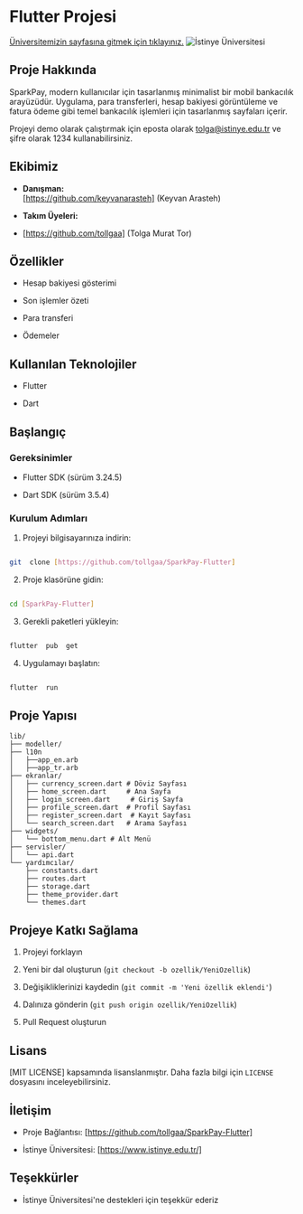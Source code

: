 
# Flutter Projesi

  

[Üniversitemizin sayfasına gitmek için tıklayınız.](https://www.istinye.edu.tr/)
![İstinye Üniversitesi](https://upload.wikimedia.org/wikipedia/commons/d/d9/%C4%B0stinye_%C3%9Cniversitesi_logo.svg)

  

## Proje Hakkında

SparkPay, modern kullanıcılar için tasarlanmış minimalist bir mobil bankacılık arayüzüdür. Uygulama,
para transferleri, hesap bakiyesi görüntüleme ve fatura ödeme gibi temel bankacılık işlemleri için
tasarlanmış sayfaları içerir.

Projeyi demo olarak çalıştırmak için eposta olarak tolga@istinye.edu.tr ve şifre olarak 1234 kullanabilirsiniz.


## Ekibimiz

-  **Danışman:**  
[https://github.com/keyvanarasteh] (Keyvan Arasteh)


-  **Takım Üyeleri:**

- [https://github.com/tollgaa] (Tolga Murat Tor)

  

## Özellikler

- Hesap bakiyesi gösterimi

- Son işlemler özeti

- Para transferi

- Ödemeler

  

## Kullanılan Teknolojiler

- Flutter

- Dart


  

## Başlangıç

  

### Gereksinimler

- Flutter SDK (sürüm 3.24.5)

- Dart SDK (sürüm 3.5.4)

  

### Kurulum Adımları

1. Projeyi bilgisayarınıza indirin:

```bash

git  clone [https://github.com/tollgaa/SparkPay-Flutter]

```

  

2. Proje klasörüne gidin:

```bash

cd [SparkPay-Flutter]

```

  

3. Gerekli paketleri yükleyin:

```bash

flutter  pub  get

```

  

4. Uygulamayı başlatın:

```bash

flutter  run

```

  

## Proje Yapısı

```
lib/
├── modeller/
├── l10n
│   ├──app_en.arb
│   ├──app_tr.arb
├── ekranlar/
│   ├── currency_screen.dart # Döviz Sayfası 
│   ├── home_screen.dart     # Ana Sayfa
│   ├── login_screen.dart     # Giriş Sayfa
│   ├── profile_screen.dart  # Profil Sayfası
│   ├── register_screen.dart  # Kayıt Sayfası
│   └── search_screen.dart   # Arama Sayfası
├── widgets/
│   └── bottom_menu.dart # Alt Menü
├── servisler/
│   └── api.dart
└── yardımcılar/
    ├── constants.dart
    ├── routes.dart
    ├── storage.dart
    ├── theme_provider.dart
    └── themes.dart
```

## Projeye Katkı Sağlama

1. Projeyi forklayın

2. Yeni bir dal oluşturun (`git checkout -b ozellik/YeniOzellik`)

3. Değişikliklerinizi kaydedin (`git commit -m 'Yeni özellik eklendi'`)

4. Dalınıza gönderin (`git push origin ozellik/YeniOzellik`)

5. Pull Request oluşturun

  

## Lisans

[MIT LICENSE] kapsamında lisanslanmıştır. Daha fazla bilgi için `LICENSE` dosyasını inceleyebilirsiniz.

  

## İletişim

- Proje Bağlantısı: [https://github.com/tollgaa/SparkPay-Flutter]

- İstinye Üniversitesi: [https://www.istinye.edu.tr/]

  

## Teşekkürler

- İstinye Üniversitesi'ne destekleri için teşekkür ederiz


  
  

